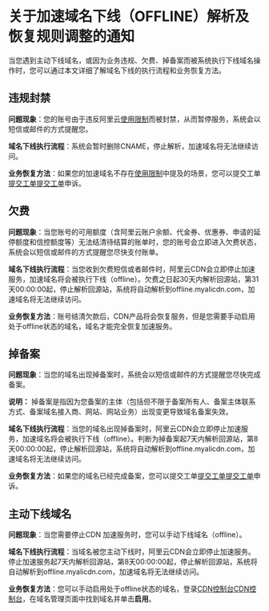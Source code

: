 # 关于加速域名下线（OFFLINE）解析及恢复规则调整的通知

当您遇到主动下线域名，或因为业务违规、欠费、掉备案而被系统执行下线域名操作时，您可以通过本文详细了解域名下线的执行流程和业务恢复方法。

## 违规封禁

**问题现象**：您的账号由于违反阿里云[使用限制](https://help.aliyun.com/document_detail/27114.html)而被封禁，从而暂停服务，系统会以短信或邮件的方式提醒您。

**域名下线执行流程**：系统会暂时删除CNAME，停止解析，加速域名将无法继续访问。

**业务恢复方法**：如果您的加速域名不存在[使用限制](https://help.aliyun.com/document_detail/27114.html)中提及的场景，您可以提交工单[提交工单](https://selfservice.console.aliyun.com/ticket/createIndex)[提交工单](https://workorder-intl.console.aliyun.com/?spm=5176.2020520001.aliyun_topbar.18.dbd44bd3e4f845#/ticket/createIndex)申诉。

## 欠费

**问题现象**：当您账号的可用额度（含阿里云账户余额、代金券、优惠券、申请的延停额度和信控额度等）无法结清待结算的账单时，您的账号会立即进入欠费状态，系统会以短信或邮件的方式提醒您尽快支付账单。

**域名下线执行流程**：当您收到欠费短信或者邮件时，阿里云CDN会立即停止加速服务，加速域名将会被执行下线（offline）。欠费之日起30天内解析回源站，第31天00:00:00起，停止解析回源站，系统将自动解析到offline.myalicdn.com，加速域名将无法继续访问。

**业务恢复方法**：账号结清欠款后，CDN产品将会恢复服务，但是您需要手动启用处于offline状态的域名，域名才能完全恢复加速服务。

## 掉备案

**问题现象**：当您的域名出现掉备案时，系统会以短信或邮件的方式提醒您尽快完成备案。

**说明：** 掉备案是指因为您备案的主体（包括但不限于备案所有人、备案主体联系方式、备案域名接入商、网站、网站业务）出现变更导致域名备案失效。

**域名下线执行流程**：当您的域名出现掉备案时，阿里云CDN会立即停止加速服务，加速域名将会被执行下线（offline）。判断为掉备案起7天内解析回源站，第8天00:00:00起，停止解析回源站，系统将自动解析到offline.myalicdn.com，加速域名将无法继续访问。

**业务恢复方法**：如果您的域名已经完成备案，您可以提交工单[提交工单](https://selfservice.console.aliyun.com/ticket/createIndex)[提交工单](https://workorder-intl.console.aliyun.com/?spm=5176.2020520001.aliyun_topbar.18.dbd44bd3e4f845#/ticket/createIndex)申诉。

## 主动下线域名

**问题现象**：当您需要停止CDN 加速服务时，您可以手动下线域名（offline）。

**域名下线执行流程**：当域名被您主动下线时，阿里云CDN会立即停止加速服务。停止加速服务起7天内解析回源站，第8天00:00:00起，停止解析回源站，系统将自动解析到offline.myalicdn.com，加速域名将无法继续访问。

**业务恢复方法**：您可以手动启用处于offline状态的域名，登录[CDN控制台](https://cdn.console.aliyun.com)[CDN控制台](https://account.alibabacloud.com/login/login.htm)，在域名管理页面中找到域名并单击**启用**。

